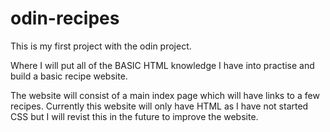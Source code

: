 # odin-recipes

This is my first project with the odin project.

Where I will put all of the BASIC HTML knowledge I have into practise and build a basic recipe website.

The website will consist of a main index page which will have links to a few recipes. Currently this website will only have HTML as I have not started CSS but I will revist this in the future to improve the website. 
